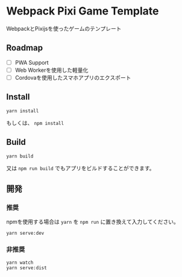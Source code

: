 # Webpack Pixi Game Template

WebpackとPixijsを使ったゲームのテンプレート

## Roadmap
- [ ] PWA Support  
- [ ] Web Workerを使用した軽量化  
- [ ] Cordovaを使用したスマホアプリのエクスポート  

## Install

```
yarn install
```

もしくは、 ```npm install```

## Build

```
yarn build
```

又は ```npm run build``` でもアプリをビルドすることができます。

## 開発

### 推奨

npmを使用する場合は ```yarn``` を ```npm run``` に置き換えて入力してください。

```
yarn serve:dev
```

### 非推奨

```
yarn watch
yarn serve:dist
```